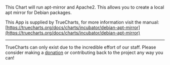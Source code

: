 This Chart will run apt-mirror and Apache2. This allows you to create a local apt mirror for Debian packages.

This App is supplied by TrueCharts, for more information visit the manual: [https://truecharts.org/docs/charts/incubator/debian-apt-mirror](https://truecharts.org/docs/charts/incubator/debian-apt-mirror)

---

TrueCharts can only exist due to the incredible effort of our staff.
Please consider making a [donation](https://truecharts.org/docs/about/sponsor) or contributing back to the project any way you can!
